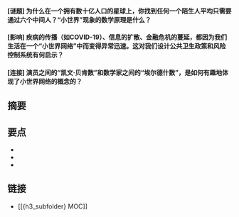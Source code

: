 #### [谜题] 为什么在一个拥有数十亿人口的星球上，你找到任何一个陌生人平均只需要通过六个中间人？“小世界”现象的数学原理是什么？


#### [影响] 疾病的传播（如COVID-19）、信息的扩散、金融危机的蔓延，都因为我们生活在一个“小世界网络”中而变得异常迅速。这对我们设计公共卫生政策和风险控制系统有何启示？


#### [连接] 演员之间的“凯文·贝肯数”和数学家之间的“埃尔德什数”，是如何有趣地体现了小世界网络的概念的？


## 摘要


## 要点

- 
- 
- 

## 链接

- [[{h3_subfolder} MOC]]
